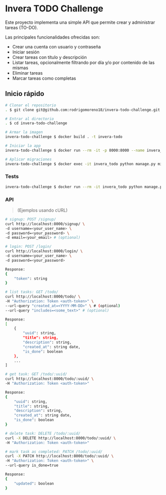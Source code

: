 # Invera TODO Challenge

Este proyecto implementa una simple API que permite crear y administrar tareas (TO-DO).

Las principales funcionalidades ofrecidas son:

- Crear una cuenta con usuario y contraseña
- Iniciar sesión
- Crear tareas con título y descripción
- Listar tareas, opcionalmente filtrando por día y/o por contenido de las mismas
- Eliminar tareas
- Marcar tareas como completas

## Inicio rápido

```bash
# Clonar el repositorio
. $ git clone git@github.com:rodrigomoreno18/invera-todo-challenge.git

# Entrar al directorio
. $ cd invera-todo-challenge

# Armar la imagen
invera-todo-challenge $ docker build . -t invera-todo

# Iniciar la app
invera-todo-challenge $ docker run --rm -it -p 8000:8000 --name invera_todo -d invera-todo

# Aplicar migraciones
invera-todo-challenge $ docker exec -it invera_todo python manage.py migrate
```

### Tests

```bash
invera-todo-challenge $ docker run --rm -it invera_todo python manage.py test
```

### API

> (Ejemplos usando cURL)

```bash
# signup: POST /signup/
curl http://localhost:8000/signup/ \
-d username=<your_user_name> \
-d password=<your_password> \
-d email=<your_email> # (optional)
```

```bash
# login: POST /login/
curl http://localhost:8000/login/ \
-d username=<your_user_name> \
-d password=<your_password>

Response:
{
    "token": string
}
```

```bash
# list tasks: GET /todo/
curl http://localhost:8000/todo/ \
-H "Authorization: Token <auth-token>" \
--url-query "created_at=<YYYY-MM-DD>" \ # (optional)
--url-query "includes=<some_text>" # (optional)

Response:
[
    {
        "uuid": string,
        "title": string,
        "description": string,
        "created_at": string date,
        "is_done": boolean
    },
    ...
]
```

```bash
# get task: GET /todo/:uuid/
curl http://localhost:8000/todo/:uuid/ \
-H "Authorization: Token <auth-token>"

Response:
{
    "uuid": string,
    "title": string,
    "description": string,
    "created_at": string date,
    "is_done": boolean
}
```

```bash
# delete task: DELETE /todo/:uuid/
curl -X DELETE http://localhost:8000/todo/:uuid/ \
-H "Authorization: Token <auth-token>"
```

```bash
# mark task as completed: PATCH /todo/:uuid/
curl -X PATCH http://localhost:8000/todo/:uuid/ \
-H "Authorization: Token <auth-token>" \
--url-query is_done=true

Response:
{
    "updated": boolean
}
```
